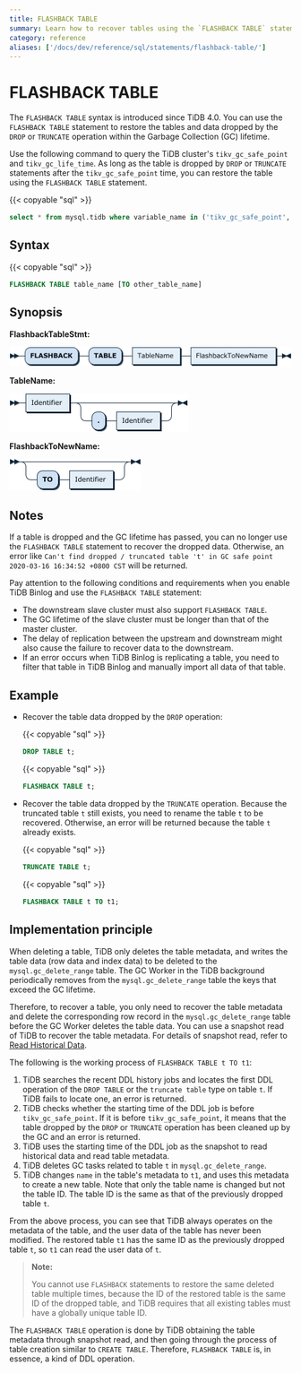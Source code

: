 ```yaml
---
title: FLASHBACK TABLE
summary: Learn how to recover tables using the `FLASHBACK TABLE` statement.
category: reference
aliases: ['/docs/dev/reference/sql/statements/flashback-table/']
---
```


# FLASHBACK TABLE

The `FLASHBACK TABLE` syntax is introduced since TiDB 4.0. You can use the `FLASHBACK TABLE` statement to restore the tables and data dropped by the `DROP` or `TRUNCATE` operation within the Garbage Collection (GC) lifetime.

Use the following command to query the TiDB cluster's `tikv_gc_safe_point` and `tikv_gc_life_time`. As long as the table is dropped by `DROP` or `TRUNCATE` statements after the `tikv_gc_safe_point` time, you can restore the table using the `FLASHBACK TABLE` statement.

{{< copyable "sql" >}}

```sql
select * from mysql.tidb where variable_name in ('tikv_gc_safe_point','tikv_gc_life_time');
```

## Syntax

{{< copyable "sql" >}}

```sql
FLASHBACK TABLE table_name [TO other_table_name]
```

## Synopsis

**FlashbackTableStmt:**

![FlashbackTableStmt](/media/sqlgram/FlashbackTableStmt.png)

**TableName:**

![TableName](/media/sqlgram/TableName.png)

**FlashbackToNewName:**

![FlashbackToNewName](/media/sqlgram/FlashbackToNewName.png)

## Notes

If a table is dropped and the GC lifetime has passed, you can no longer use the `FLASHBACK TABLE` statement to recover the dropped data. Otherwise, an error like `Can't find dropped / truncated table 't' in GC safe point 2020-03-16 16:34:52 +0800 CST` will be returned.

Pay attention to the following conditions and requirements when you enable TiDB Binlog and use the `FLASHBACK TABLE` statement:

* The downstream slave cluster must also support `FLASHBACK TABLE`.
* The GC lifetime of the slave cluster must be longer than that of the master cluster.
* The delay of replication between the upstream and downstream might also cause the failure to recover data to the downstream.
* If an error occurs when TiDB Binlog is replicating a table, you need to filter that table in TiDB Binlog and manually import all data of that table.

## Example

- Recover the table data dropped by the `DROP` operation:

    {{< copyable "sql" >}}

    ```sql
    DROP TABLE t;
    ```

    {{< copyable "sql" >}}

    ```sql
    FLASHBACK TABLE t;
    ```

- Recover the table data dropped by the `TRUNCATE` operation. Because the truncated table `t` still exists, you need to rename the table `t` to be recovered. Otherwise, an error will be returned because the table `t` already exists.

    {{< copyable "sql" >}}

    ```sql
    TRUNCATE TABLE t;
    ```

    {{< copyable "sql" >}}

    ```sql
    FLASHBACK TABLE t TO t1;
    ```

## Implementation principle

When deleting a table, TiDB only deletes the table metadata, and writes the table data (row data and index data) to be deleted to the `mysql.gc_delete_range` table. The GC Worker in the TiDB background periodically removes from the `mysql.gc_delete_range` table the keys that exceed the GC lifetime.

Therefore, to recover a table, you only need to recover the table metadata and delete the corresponding row record in the `mysql.gc_delete_range` table before the GC Worker deletes the table data. You can use a snapshot read of TiDB to recover the table metadata. For details of snapshot read, refer to [Read Historical Data](/read-historical-data.md).

The following is the working process of `FLASHBACK TABLE t TO t1`:

1. TiDB searches the recent DDL history jobs and locates the first DDL operation of the `DROP TABLE` or the `truncate table` type on table `t`. If TiDB fails to locate one, an error is returned.
2. TiDB checks whether the starting time of the DDL job is before `tikv_gc_safe_point`. If it is before `tikv_gc_safe_point`, it means that the table dropped by the `DROP` or `TRUNCATE` operation has been cleaned up by the GC and an error is returned.
3. TiDB uses the starting time of the DDL job as the snapshot to read historical data and read table metadata.
4. TiDB deletes GC tasks related to table `t` in `mysql.gc_delete_range`.
5. TiDB changes `name` in the table's metadata to `t1`, and uses this metadata to create a new table. Note that only the table name is changed but not the table ID. The table ID is the same as that of the previously dropped table `t`.

From the above process, you can see that TiDB always operates on the metadata of the table, and the user data of the table has never been modified. The restored table `t1` has the same ID as the previously dropped table `t`, so `t1` can read the user data of `t`.

> **Note:**
>
> You cannot use `FLASHBACK` statements to restore the same deleted table multiple times, because the ID of the restored table is the same ID of the dropped table, and TiDB requires that all existing tables must have a globally unique table ID.

The `FLASHBACK TABLE` operation is done by TiDB obtaining the table metadata through snapshot read, and then going through the process of table creation similar to `CREATE TABLE`. Therefore, `FLASHBACK TABLE` is, in essence, a kind of DDL operation.

